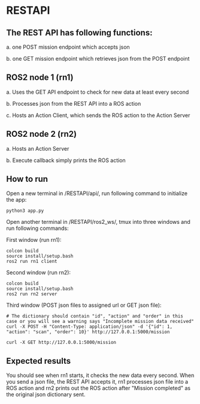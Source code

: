 # RESTAPI

## The REST API has following functions:

a. one POST mission endpoint which accepts json

b. one GET mission endpoint which retrieves json from the POST endpoint

## ROS2 node 1 (rn1)

a. Uses the GET API endpoint to check for new data at least every second

b. Processes json from the REST API into a ROS action

c. Hosts an Action Client, which sends the ROS action to the Action Server

## ROS2 node 2 (rn2)

a. Hosts an Action Server

b. Execute callback simply prints the ROS action 

## How to run

Open a new terminal in /RESTAPI/api/, run following command to initialize the app:

```
python3 app.py
```
Open another terminal in /RESTAPI/ros2_ws/, tmux into three windows and run following commands:

First window (run rn1):
```
colcon build
source install/setup.bash
ros2 run rn1 client
```
Second window (run rn2):
```
colcon build
source install/setup.bash
ros2 run rn2 server
```
Third window (POST json files to assigned url or GET json file):

```
# The dictionary should contain "id", "action" and "order" in this case or you will see a warning says "Incomplete mission data received"
curl -X POST -H "Content-Type: application/json" -d '{"id": 1, "action": "scan", "order": 10}' http://127.0.0.1:5000/mission
```

```
curl -X GET http://127.0.0.1:5000/mission
```
## Expected results

You should see when rn1 starts, it checks the new data every second. When you send a json file, the REST API accepts it, rn1 processes json file into a ROS action and rn2 prints out the ROS action after "Mission completed" as the original json dictionary sent.
